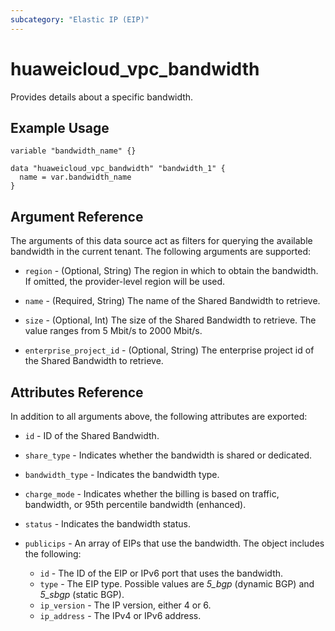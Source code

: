 ```yaml
---
subcategory: "Elastic IP (EIP)"
---
```


# huaweicloud_vpc_bandwidth

Provides details about a specific bandwidth.

## Example Usage

```hcl
variable "bandwidth_name" {}

data "huaweicloud_vpc_bandwidth" "bandwidth_1" {
  name = var.bandwidth_name
}
```

## Argument Reference

The arguments of this data source act as filters for querying the available bandwidth in the current tenant. The
following arguments are supported:

* `region` - (Optional, String) The region in which to obtain the bandwidth. If omitted, the provider-level region will
  be used.

* `name` - (Required, String) The name of the Shared Bandwidth to retrieve.

* `size` - (Optional, Int) The size of the Shared Bandwidth to retrieve. The value ranges from 5 Mbit/s to 2000 Mbit/s.

* `enterprise_project_id` - (Optional, String) The enterprise project id of the Shared Bandwidth to retrieve.

## Attributes Reference

In addition to all arguments above, the following attributes are exported:

* `id` - ID of the Shared Bandwidth.

* `share_type` - Indicates whether the bandwidth is shared or dedicated.

* `bandwidth_type` - Indicates the bandwidth type.

* `charge_mode` - Indicates whether the billing is based on traffic, bandwidth, or 95th percentile bandwidth (enhanced).

* `status` - Indicates the bandwidth status.

* `publicips` - An array of EIPs that use the bandwidth. The object includes the following:
  + `id` - The ID of the EIP or IPv6 port that uses the bandwidth.
  + `type` - The EIP type. Possible values are *5_bgp* (dynamic BGP) and *5_sbgp* (static BGP).
  + `ip_version` - The IP version, either 4 or 6.
  + `ip_address` - The IPv4 or IPv6 address.
